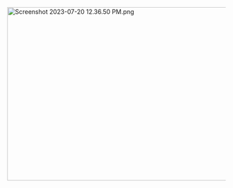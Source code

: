 <img src="https://github.com/zephyrBlogerOfficial/site-official/assets/138673777/23e29259-41eb-4bf4-96f1-a82cf59c1321" alt="Screenshot 2023-07-20 12.36.50 PM.png" height="400" width="1000"/>




